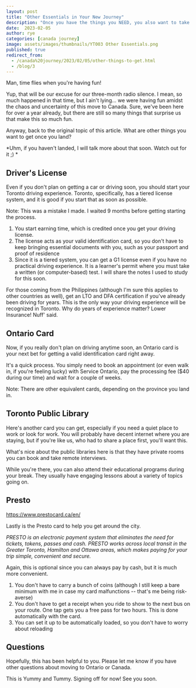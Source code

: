 ```yaml
---
layout: post
title: "Other Essentials in Your New Journey"
description: "Once you have the things you NEED, you also want to take care of these essentials to make your new journey more convenient."
date:  2023-02-05 
author: rye
categories: [canada journey]
image: assets/images/thumbnails/YT003 Other Essentials.png
published: true
redirect_from:
  - /canada%20journey/2023/02/05/other-things-to-get.html
  - /blog/3
---
```


Man, time flies when you're having fun! 

Yup, that will be our excuse for our three-month radio silence. I mean, so much happened in that time, but I ain't lying... we were having fun amidst the chaos and uncertainty of this move to Canada. Sure, we've been here for over a year already, but there are still so many things that surprise us that make this so much fun.

Anyway, back to the original topic of this article. What are other things you want to get once you land?

*Uhm, if you haven't landed, I will talk more about that soon. Watch out for it ;) *

## Driver's License

Even if you don't plan on getting a car or driving soon, you should start your Toronto driving experience. Toronto, specifically, has a tiered license system, and it is good if you start that as soon as possible.

Note: This was a mistake I made. I waited 9 months before getting starting the process.

1. You start earning time, which is credited once you get your driving license.
2. The license acts as your valid identification card, so you don't have to keep bringing essential documents with you, such as your passport and proof of residence
3. Since it is a tiered system, you can get a G1 license even if you have no practical driving experience. It is a learner's permit where you must take a written (or computer-based) test. I will share the notes I used to study for this soon.

For those coming from the Philippines (although I'm sure this applies to other countries as well), get an LTO and DFA certification if you've already been driving for years. This is the only way your driving experience will be recognized in Toronto. Why do years of experience matter? Lower Insurance! Nuff' said. 

## Ontario Card

Now, if you really don't plan on driving anytime soon, an Ontario card is your next bet for getting a valid identification card right away. 

It's a quick process. You simply need to book an appointment (or even walk in, if you're feeling lucky) with Service Ontario, pay the processing fee ($40 during our time) and wait for a couple of weeks.

Note: There are other equivalent cards, depending on the province you land in.

## Toronto Public Library

Here's another card you can get, especially if you need a quiet place to work or look for work. You will probably have decent internet where you are staying, but if you're like us, who had to share a place first, you'll want this.

What's nice about the public libraries here is that they have private rooms you can book and take remote interviews. 

While you're there, you can also attend their educational programs during your break. They usually have engaging lessons about a variety of topics going on. 

## Presto                   

https://www.prestocard.ca/en/

Lastly is the Presto card to help you get around the city. 

*PRESTO is an electronic payment system that eliminates the need for tickets, tokens, passes and cash. PRESTO works across local transit in the Greater Toronto, Hamilton and Ottawa areas, which makes paying for your trip simple, convenient and secure.*

Again, this is optional since you can always pay by cash, but it is much more convenient. 

1. You don't have to carry a bunch of coins (although I still keep a bare minimum with me in case my card malfunctions -- that's me being risk-averse)
2. You don't have to get a receipt when you ride to show to the next bus on your route. One tap gets you a free pass for two hours. This is done automatically with the card.
3. You can set it up to be automatically loaded, so you don't have to worry about reloading

## Questions

Hopefully, this has been helpful to you. Please let me know if you have other questions about moving to Ontario or Canada. 

This is Yummy and Tummy. Signing off for now! See you soon.